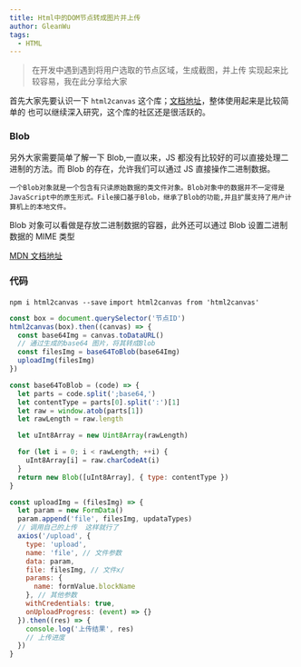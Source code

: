 ```yaml
---
title: Html中的DOM节点转成图片并上传
author: GleanWu
tags:
  - HTML
---
```


> 在开发中遇到遇到将用户选取的节点区域，生成截图，并上传
> 实现起来比较容易，我在此分享给大家

首先大家先要认识一下 `html2canvas` 这个库；[文档地址](http://html2canvas.hertzen.com/)，整体使用起来是比较简单的
也可以继续深入研究，这个库的社区还是很活跃的。

### Blob

另外大家需要简单了解一下 Blob,一直以来，JS 都没有比较好的可以直接处理二进制的方法。而 Blob 的存在，允许我们可以通过 JS 直接操作二进制数据。

    一个Blob对象就是一个包含有只读原始数据的类文件对象。Blob对象中的数据并不一定得是JavaScript中的原生形式。File接口基于Blob，继承了Blob的功能,并且扩展支持了用户计算机上的本地文件。

Blob 对象可以看做是存放二进制数据的容器，此外还可以通过 Blob 设置二进制数据的 MIME 类型

[MDN 文档地址](https://developer.mozilla.org/zh-CN/docs/Web/API/Blob)

### 代码

`npm i html2canvas --save`
`import html2canvas from 'html2canvas'`

```javascript
const box = document.querySelector('节点ID')
html2canvas(box).then((canvas) => {
  const base64Img = canvas.toDataURL()
  // 通过生成的base64 图片，将其转成Blob
  const filesImg = base64ToBlob(base64Img)
  uploadImg(filesImg)
})

const base64ToBlob = (code) => {
  let parts = code.split(';base64,')
  let contentType = parts[0].split(':')[1]
  let raw = window.atob(parts[1])
  let rawLength = raw.length

  let uInt8Array = new Uint8Array(rawLength)

  for (let i = 0; i < rawLength; ++i) {
    uInt8Array[i] = raw.charCodeAt(i)
  }
  return new Blob([uInt8Array], { type: contentType })
}

const uploadImg = (filesImg) => {
  let param = new FormData()
  param.append('file', filesImg, updataTypes)
  // 调用自己的上传  这样就行了
  axios('/upload', {
    type: 'upload',
    name: 'file', // 文件参数
    data: param,
    file: filesImg, // 文件x/
    params: {
      name: formValue.blockName
    }, // 其他参数
    withCredentials: true,
    onUploadProgress: (event) => {}
  }).then((res) => {
    console.log('上传结果', res)
    // 上传进度
  })
}
```
